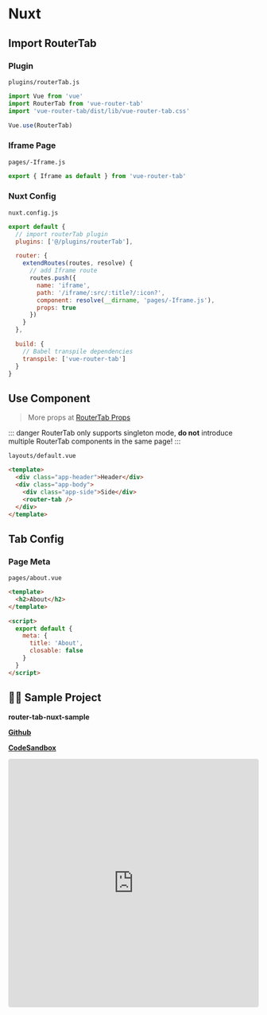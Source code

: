 # Nuxt

## Import RouterTab

### Plugin

`plugins/routerTab.js`

```javascript
import Vue from 'vue'
import RouterTab from 'vue-router-tab'
import 'vue-router-tab/dist/lib/vue-router-tab.css'

Vue.use(RouterTab)
```

### Iframe Page

`pages/-Iframe.js`

```javascript
export { Iframe as default } from 'vue-router-tab'
```

### Nuxt Config

`nuxt.config.js`

```javascript
export default {
  // import routerTab plugin
  plugins: ['@/plugins/routerTab'],

  router: {
    extendRoutes(routes, resolve) {
      // add Iframe route
      routes.push({
        name: 'iframe',
        path: '/iframe/:src/:title?/:icon?',
        component: resolve(__dirname, 'pages/-Iframe.js'),
        props: true
      })
    }
  },

  build: {
    // Babel transpile dependencies
    transpile: ['vue-router-tab']
  }
}
```

## Use Component

> More props at [RouterTab Props](../../api/README.md#router-tab-props)

::: danger
RouterTab only supports singleton mode, **do not** introduce multiple RouterTab components in the same page!
:::

`layouts/default.vue`

```html {5}
<template>
  <div class="app-header">Header</div>
  <div class="app-body">
    <div class="app-side">Side</div>
    <router-tab />
  </div>
</template>
```

## Tab Config

### Page Meta

`pages/about.vue`

```html {7}
<template>
  <h2>About</h2>
</template>

<script>
  export default {
    meta: {
      title: 'About',
      closable: false
    }
  }
</script>
```

## 👨‍💻 Sample Project

**router-tab-nuxt-sample**

[**Github**](https://github.com/bhuh12/router-tab-nuxt-sample)

[**CodeSandbox**](https://codesandbox.io/s/github/bhuh12/router-tab-nuxt-sample)

<iframe
  src="https://codesandbox.io/embed/github/bhuh12/router-tab-nuxt-sample/tree/master/?fontsize=14&hidenavigation=1&theme=dark"
  style="width:100%; height:500px; border:0; border-radius: 4px; overflow:hidden;"
  title="router-tab-nuxt-sample"
  allow="geolocation; microphone; camera; midi; vr; accelerometer; gyroscope; payment; ambient-light-sensor; encrypted-media; usb"
  sandbox="allow-modals allow-forms allow-popups allow-scripts allow-same-origin"
></iframe>
